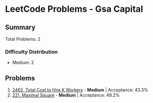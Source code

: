 # LeetCode Problems - Gsa Capital

## Summary
Total Problems: 2

### Difficulty Distribution

- Medium: 2

## Problems

1. [2462. Total Cost to Hire K Workers](https://leetcode.com/problems/total-cost-to-hire-k-workers/) - **Medium** | Acceptance: 43.3%
2. [221. Maximal Square](https://leetcode.com/problems/maximal-square/) - **Medium** | Acceptance: 49.2%